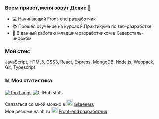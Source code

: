 ### Всем привет, меня зовут Денис 👋

- 💻 Начинающий Front-end разработчик 
- 📚 Прошел обучение на курсах Я.Практикума по веб-разработке
- 🔭 В данный работаю младшим разработчиком в Северсталь-инфоком


### Мой стек: 
JavaScript, HTML5, CSS3, React, Express, MongoDB, Node.js, Webpack, Git, Typescript


### 📊 Моя статистика:
[![Top Langs](https://github-readme-stats.vercel.app/api/top-langs/?username=keeers)](https://github.com/anuraghazra/github-readme-stats)    ![GitHub stats](https://github-readme-stats.vercel.app/api?username=keeers&show_icons=true)  

Связаться со мной можно в <img src='https://pbs.twimg.com/media/EmX2yiUWEAcB_E8.png' alt='telegram' height='20'> [@keeeers](https://t.me/keeeers)   
Мое резюме на hh.ru <img src='https://i.hh.ru/logos/svg/hh.ru__min_.svg?v=11032019' alt='hh' height='20'> [Front-end разработчик](https://hh.ru/applicant/resumes/view?resume=60683835ff093f70050039ed1f63306b723744)
